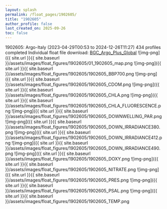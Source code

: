 ```yaml
---
layout: splash
permalink: /float_pages/1902605/
title: "1902605"
author_profile: false
last_created_on: 2025-09-26
toc: false
---
```

 
1902605: Argo-Italy (2023-04-29T00:53 to 2024-12-26T11:27)
434 profiles completed
Individual float file download: [BGC_Argo_Plus_Global](https://ftp.soest.hawaii.edu/bgc_argo_plus/Individual_Floats/outliers_removed/1902605_Sprof_processed.nc)
![img-png]({{ site.url }}{{ site.baseurl }}/assets/images/float_figures/1902605/01_1902605_map.png
![img-png]({{ site.url }}{{ site.baseurl }}/assets/images/float_figures/1902605/1902605_BBP700.png
![img-png]({{ site.url }}{{ site.baseurl }}/assets/images/float_figures/1902605/1902605_CDOM.png
![img-png]({{ site.url }}{{ site.baseurl }}/assets/images/float_figures/1902605/1902605_CHLA.png
![img-png]({{ site.url }}{{ site.baseurl }}/assets/images/float_figures/1902605/1902605_CHLA_FLUORESCENCE.png
![img-png]({{ site.url }}{{ site.baseurl }}/assets/images/float_figures/1902605/1902605_DOWNWELLING_PAR.png
![img-png]({{ site.url }}{{ site.baseurl }}/assets/images/float_figures/1902605/1902605_DOWN_IRRADIANCE380.png
![img-png]({{ site.url }}{{ site.baseurl }}/assets/images/float_figures/1902605/1902605_DOWN_IRRADIANCE412.png
![img-png]({{ site.url }}{{ site.baseurl }}/assets/images/float_figures/1902605/1902605_DOWN_IRRADIANCE490.png
![img-png]({{ site.url }}{{ site.baseurl }}/assets/images/float_figures/1902605/1902605_DOXY.png
![img-png]({{ site.url }}{{ site.baseurl }}/assets/images/float_figures/1902605/1902605_NITRATE.png
![img-png]({{ site.url }}{{ site.baseurl }}/assets/images/float_figures/1902605/1902605_PRES.png
![img-png]({{ site.url }}{{ site.baseurl }}/assets/images/float_figures/1902605/1902605_PSAL.png
![img-png]({{ site.url }}{{ site.baseurl }}/assets/images/float_figures/1902605/1902605_TEMP.png
